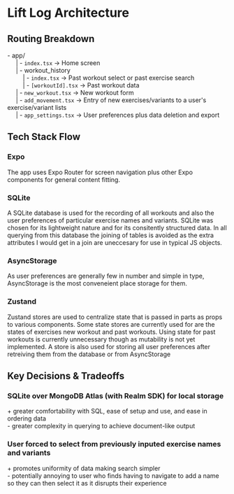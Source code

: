 # Lift Log Architecture

## Routing Breakdown
\- app/  
&nbsp;&nbsp;&nbsp;&nbsp; | \- `index.tsx` -> Home screen  
&nbsp;&nbsp;&nbsp;&nbsp; | \- workout_history  
&nbsp;&nbsp;&nbsp;&nbsp;&nbsp;&nbsp;&nbsp;&nbsp; | \- `index.tsx` -> Past workout select or past exercise search  
&nbsp;&nbsp;&nbsp;&nbsp;&nbsp;&nbsp;&nbsp;&nbsp; | \- `[workoutId].tsx` -> Past workout data  
&nbsp;&nbsp;&nbsp;&nbsp; | \- `new_workout.tsx` -> New workout form  
&nbsp;&nbsp;&nbsp;&nbsp; | \- `add_movement.tsx` -> Entry of new exercises/variants to a user's exercise/variant lists  
&nbsp;&nbsp;&nbsp;&nbsp; | \- `app_settings.tsx` -> User preferences plus data deletion and export

## Tech Stack Flow

### Expo
The app uses Expo Router for screen navigation plus other Expo components for general content fitting.

### SQLite
A SQLite database is used for the recording of all workouts and also the user preferences of particular exercise names and variants. SQLite was chosen for its lightweight nature and for its consitently structured data. In all querying from this database the joining of tables is avoided as the extra attributes I would get in a join are uneccesary for use in typical JS objects.

### AsyncStorage
As user preferences are generally few in number and simple in type, AsyncStorage is the most conveneient place storage for them.

### Zustand
Zustand stores are used to centralize state that is passed in parts as props to various components. Some state stores are currently used for are the states of exercises new workout and past workouts. Using state for past workouts is currently unnecessary though as mutability is not yet implemented. A store is also used for storing all user preferences after retreiving them from the database or from AsyncStorage

## Key Decisions & Tradeoffs

### SQLite over MongoDB Atlas (with Realm SDK) for local storage
\+ greater comfortability with SQL, ease of setup and use, and ease in ordering data  
\- greater complexity in querying to achieve document-like output

### User forced to select from previously inputed exercise names and variants
\+ promotes uniformity of data making search simpler  
\- potentially annoying to user who finds having to navigate to add a name so they can then select it as it disrupts their experience
